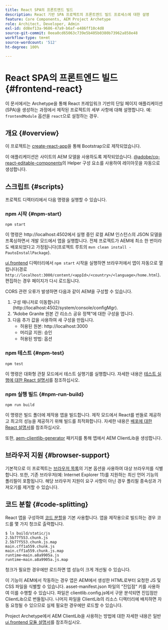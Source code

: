 ```yaml
---
title: React SPA의 프론트엔드 빌드
description: React 기반 SPA 프로젝트의 프론트엔드 빌드 프로세스에 대한 설명
feature: Core Components, AEM Project Archetype
role: Architect, Developer, Admin
exl-id: dd8ef13a-9686-47a9-b6af-e486ff10c4d8
source-git-commit: 0eea0cd65063c739e5b405b0380b73962a858e48
workflow-type: tm+mt
source-wordcount: '512'
ht-degree: 100%

---
```


# React SPA의 프론트엔드 빌드 {#frontend-react}

이 문서에서는 Archetype을 통해 React 프레임워크 기반의 단일 페이지 애플리케이션(SPA)을 생성하는 과정에서 제작된 프로젝트의 세부 사항에 대해 설명합니다. 예: `frontendModule` 옵션을 `react`으로 설정하는 경우.

## 개요 {#overview}

이 프로젝트는 [create-react-app](https://github.com/facebook/create-react-app)을 통해 Bootstrap으로 제작되었습니다.

이 애플리케이션은 사이트의 AEM 모델을 사용하도록 제작되었습니다. [@adobe/cq-react-editable-components](https://www.npmjs.com/package/@adobe/aem-react-editable-components)의 Helper 구성 요소를 사용하여 레이아웃을 자동으로 생성합니다.

## 스크립트 {#scripts}

프로젝트 디렉터리에서 다음 명령을 실행할 수 있습니다.

### npm 시작 {#npm-start}

```shell
npm start
```

이 명령은 http://localhost:4502에서 실행 중인 로컬 AEM 인스턴스의 JSON 모델을 프록싱하면서 개발 모드에서 앱을 실행합니다. 전체 프로젝트가 AEM에 최소 한 번이라도 배포되었다고 가정됩니다(프로젝트 루트의 `mvn clean install -PautoInstallPackage`).

[ui.frontend](uifrontend.md) 디렉터리에서 `npm start` 시작을 실행하면 브라우저에서 앱이 자동으로 열립니다(경로 `http://localhost:3000/content/<appId>/<country>/<language>/home.html`). 편집하는 경우 페이지가 다시 로드됩니다.

CORS 관련 오류가 발생하면 다음과 같이 AEM을 구성할 수 있습니다.

1. 구성 매니저로 이동합니다(http://localhost:4502/system/console/configMgr).
1. “Adobe Granite 원본 간 리소스 공유 정책“에 대한 구성을 엽니다.
1. 다음 추가 값을 사용하여 새 구성을 만듭니다.
   * 허용된 원본: http://localhost:3000
   * 머리글 지원: 승인
   * 허용된 방법: 옵션

### npm 테스트 {#npm-test}

```shell
npm test
```

이 명령은 대화형 관찰 모드에서 테스트 실행기를 실행합니다. 자세한 내용은 [테스트 실행에 대한 React 설명서](https://facebook.github.io/create-react-app/docs/running-tests)를 참조하십시오.

### npm 실행 빌드 {#npm-run-build}

```shell
npm run build
```

이 명령은 빌드 폴더에 제작용 앱을 빌드합니다. 제작 모드에서 React를 번들로 제공하고 최고의 성능을 제공하기 위해 빌드를 최적화합니다. 자세한 내용은 [배포에 대한 React 설명서](https://facebook.github.io/create-react-app/docs/deployment)를 참조하십시오.

또한, [aem-clientlib-generator](https://github.com/wcm-io-frontend/aem-clientlib-generator) 패키지를 통해 앱에서 AEM ClientLib을 생성합니다.

## 브라우저 지원 {#browser-support}

기본적으로 이 프로젝트는 [브라우저 목록](https://github.com/browserslist/browserslist)의 기본 옵션을 사용하여 대상 브라우저를 식별합니다. 또한, 기존 브라우저(예: Internet Explorer 11)를 지원하는 최신 언어 기능의 폴리필이 포함됩니다. 해당 브라우저 지원이 요구 사항이 아닌 경우 폴리필 종속성과 가져오기를 제거할 수 있습니다.

## 코드 분할 {#code-splitting}

React 앱을 구성하여 [코드 분할](https://webpack.js.org/guides/code-splitting)을 기본 사용합니다. 앱을 제작용으로 빌드하는 경우 코드를 몇 가지 청크로 출력합니다.

```shell
$ ls build/static/js
2.5b77f553.chunk.js
2.5b77f553.chunk.js.map
main.cff1a559.chunk.js
main.cff1a559.chunk.js.map
runtime~main.a8a9905a.js
runtime~main.a8a9905a.js.map
```

청크가 필요한 경우에만 로드하면 앱 성능이 크게 개선될 수 있습니다.

이 기능이 AEM에서 작동하는 경우 앱은 AEM에서 생성한 HTML로부터 요청한 JS 및 CSS 파일을 식별할 수 있습니다. asset-manifest.json 파일의 “진입점“ 키를 사용하여 이를 수행할 수 있습니다. 파일은 clientlib.config.js에서 구문 분석되면 진입점만 ClientLib으로 번들됩니다. 나머지 파일을 ClientLib의 리소스 디렉터리에 배치하면 자동 요청될 수 있으므로 실제 필요한 경우에만 로드할 수 있습니다.

Project Archetype에서 AEM ClientLib을 사용하는 방법에 대한 자세한 내용은 일반 [ui.frontend 모듈 설명서](uifrontend.md#clientlibs)를 참조하십시오.

